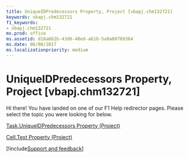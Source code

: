 ```yaml
---
title: UniqueIDPredecessors Property, Project [vbapj.chm132721]
keywords: vbapj.chm132721
f1_keywords:
- vbapj.chm132721
ms.prod: office
ms.assetid: d18a662b-43d6-40ed-a61b-5a9a00789364
ms.date: 06/08/2017
ms.localizationpriority: medium
---
```



# UniqueIDPredecessors Property, Project [vbapj.chm132721]

Hi there! You have landed on one of our F1 Help redirector pages. Please select the topic you were looking for below.

[Task.UniqueIDPredecessors Property (Project)](https://msdn.microsoft.com/library/e6f53dd2-1833-e081-29ee-de734efb9229%28Office.15%29.aspx)

[Cell.Text Property (Project)](https://msdn.microsoft.com/library/015a9f11-6a4e-5c02-cbeb-e9fd398b2f3c%28Office.15%29.aspx)

[!include[Support and feedback](~/includes/feedback-boilerplate.md)]